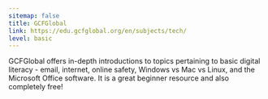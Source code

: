 ```yaml
---
sitemap: false
title: GCFGlobal
link: https://edu.gcfglobal.org/en/subjects/tech/
level: basic
---
```

GCFGlobal offers in-depth introductions to topics pertaining to basic digital literacy - email, internet, online safety, Windows vs Mac vs Linux, and the Microsoft Office software. It is a great beginner resource and also completely free!
